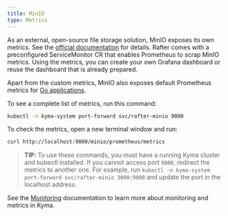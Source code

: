 ```yaml
---
title: MinIO
type: Metrics
---
```


As an external, open-source file storage solution, MinIO exposes its own metrics. See the [official documentation](https://github.com/minio/minio/tree/master/docs/metrics) for details. Rafter comes with a preconfigured ServiceMonitor CR that enables Prometheus to scrap MinIO metrics. Using the metrics, you can create your own Grafana dashboard or reuse the dashboard that is already prepared.

Apart from the custom metrics, MinIO also exposes default Prometheus metrics for [Go applications](https://prometheus.io/docs/guides/go-application/).

To see a complete list of metrics, run this command:

```bash
kubectl -n kyma-system port-forward svc/rafter-minio 9000
```

To check the metrics, open a new terminal window and run:

```bash
curl http://localhost:9000/minio/prometheus/metrics
```

> **TIP:** To use these commands, you must have a running Kyma cluster and kubectl installed. If you cannot access port `9000`, redirect the metrics to another one. For example, run `kubectl -n kyma-system port-forward svc/rafter-minio 3000:9000` and update the port in the localhost address.

See the [Monitoring](/components/monitoring) documentation to learn more about monitoring and metrics in Kyma.
